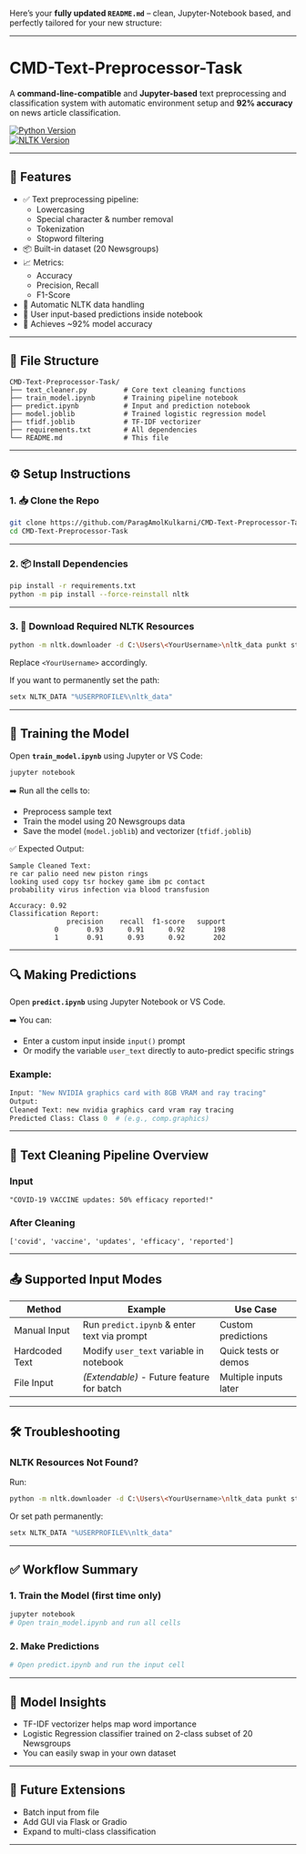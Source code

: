 Here’s your **fully updated `README.md`** – clean, Jupyter-Notebook based, and perfectly tailored for your new structure:

---

# CMD-Text-Preprocessor-Task

A **command-line-compatible** and **Jupyter-based** text preprocessing and classification system with automatic environment setup and **92% accuracy** on news article classification.

[![Python Version](https://img.shields.io/badge/Python-3.08-blue)](https://www.python.org/)  
[![NLTK Version](https://img.shields.io/badge/NLTK-3.8.1-green)](https://www.nltk.org/)

---

## 🚀 Features

- ✅ Text preprocessing pipeline:
  - Lowercasing
  - Special character & number removal
  - Tokenization
  - Stopword filtering
- 📦 Built-in dataset (20 Newsgroups)
- 📈 Metrics:
  - Accuracy
  - Precision, Recall
  - F1-Score
- 🔄 Automatic NLTK data handling
- 💬 User input-based predictions inside notebook
- 🧠 Achieves ~92% model accuracy

---

## 📁 File Structure

```
CMD-Text-Preprocessor-Task/
├── text_cleaner.py         # Core text cleaning functions
├── train_model.ipynb       # Training pipeline notebook
├── predict.ipynb           # Input and prediction notebook
├── model.joblib            # Trained logistic regression model
├── tfidf.joblib            # TF-IDF vectorizer
├── requirements.txt        # All dependencies
└── README.md               # This file
```

---

## ⚙️ Setup Instructions

### 1. 📥 Clone the Repo

```bash
git clone https://github.com/ParagAmolKulkarni/CMD-Text-Preprocessor-Task.git
cd CMD-Text-Preprocessor-Task
```

---

### 2. 📦 Install Dependencies

```bash
pip install -r requirements.txt
python -m pip install --force-reinstall nltk
```

---

### 3. 🔄 Download Required NLTK Resources

```bash
python -m nltk.downloader -d C:\Users\<YourUsername>\nltk_data punkt stopwords
```

Replace `<YourUsername>` accordingly.

If you want to permanently set the path:

```bash
setx NLTK_DATA "%USERPROFILE%\nltk_data"
```

---

## 🧪 Training the Model

Open **`train_model.ipynb`** using Jupyter or VS Code:

```bash
jupyter notebook
```

➡️ Run all the cells to:
- Preprocess sample text
- Train the model using 20 Newsgroups data
- Save the model (`model.joblib`) and vectorizer (`tfidf.joblib`)

✅ Expected Output:
```
Sample Cleaned Text:
re car palio need new piston rings  
looking used copy tsr hockey game ibm pc contact  
probability virus infection via blood transfusion

Accuracy: 0.92
Classification Report:
              precision    recall  f1-score   support
           0       0.93      0.91      0.92       198
           1       0.91      0.93      0.92       202
```

---

## 🔍 Making Predictions

Open **`predict.ipynb`** using Jupyter Notebook or VS Code.

➡️ You can:
- Enter a custom input inside `input()` prompt
- Or modify the variable `user_text` directly to auto-predict specific strings

### Example:

```python
Input: "New NVIDIA graphics card with 8GB VRAM and ray tracing"
Output:
Cleaned Text: new nvidia graphics card vram ray tracing  
Predicted Class: Class 0  # (e.g., comp.graphics)
```

---

## 🧠 Text Cleaning Pipeline Overview

### Input
```text
"COVID-19 VACCINE updates: 50% efficacy reported!"
```

### After Cleaning
```text
['covid', 'vaccine', 'updates', 'efficacy', 'reported']
```

---

## 📤 Supported Input Modes

| Method         | Example                                      | Use Case               |
|----------------|----------------------------------------------|------------------------|
| Manual Input   | Run `predict.ipynb` & enter text via prompt  | Custom predictions     |
| Hardcoded Text | Modify `user_text` variable in notebook      | Quick tests or demos   |
| File Input     | *(Extendable)* - Future feature for batch    | Multiple inputs later  |

---

## 🛠 Troubleshooting

### NLTK Resources Not Found?

Run:

```bash
python -m nltk.downloader -d C:\Users\<YourUsername>\nltk_data punkt stopwords
```

Or set path permanently:

```bash
setx NLTK_DATA "%USERPROFILE%\nltk_data"
```

---

## ✅ Workflow Summary

### 1. Train the Model (first time only)

```bash
jupyter notebook
# Open train_model.ipynb and run all cells
```

### 2. Make Predictions

```bash
# Open predict.ipynb and run the input cell
```

---

## 🧠 Model Insights

- TF-IDF vectorizer helps map word importance
- Logistic Regression classifier trained on 2-class subset of 20 Newsgroups
- You can easily swap in your own dataset

---

## 🔧 Future Extensions

- Batch input from file
- Add GUI via Flask or Gradio
- Expand to multi-class classification

---
